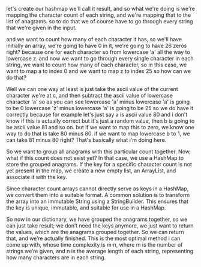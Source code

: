 let's create our hashmap we'll call it result, 
and so what we're doing is we're mapping the character count of each string, 
and we're mapping that to the list
of anagrams. so to do that we of course have to go through 
every string that we're given in the input.

and we want to count how many of each character it has, 
so we'll have initially an array, 
we're going to have 0 in it, 
we're going to have 26 zeros right? 
because one for each character so from lowercase 'a'
all the way to lowercase z.
and now we want to go through every single character in each string, 
we want to count how many of each character, 
so in this case, we want to map a to index 0
and we want to map z to index 25
so how can we do that?

Well we can one way at least is just take the ascii
value of the current character we're at c, 
and then subtract the ascii value of lowercase character
'a' so as you can see lowercase 'a' minus lowercase 'a' 
is going to be 0 
lowercase 'z' minus lowercase 'a' is going to be 25 
so we do have it correctly because for
example let's just say
a is ascii value 80 and i don't know if
this is actually correct but it's just a random value, 
then b is going to be ascii value 81 and so on.
but if we want to map this to zero,
we know one way to do that is take 80 minus 80.
if we want to map lowercase b to 1,
we can take 81 minus 80 right?
That's basically what i'm doing here.

So we want to group all anagrams with this particular count together.
Now, what if this count does not exist yet? 
In that case, we use a HashMap to store the grouped anagrams. 
If the key for a specific character count is not yet present in the map, 
we create a new empty list, an ArrayList, and associate it with the key.

Since character count arrays cannot directly serve as keys in a HashMap,
we convert them into a suitable format. 
A common solution is to transform the array into an immutable String using a StringBuilder. 
This ensures that the key is unique, immutable, and suitable for use in a HashMap.

So now in our dictionary, we have grouped the anagrams together, 
so we can just take result; 
we don’t need the keys anymore, 
we just want to return the values, 
which are the anagrams grouped together. 
So we can return that, and we’re actually finished. 
This is the most optimal method i can come up with,
whose time complexity is m⋅n, 
where m is the number of strings we’re given, 
and n is the average length of each string,
representing how many characters are in each string.
